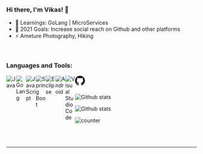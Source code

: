 ### Hi there, I'm Vikas!  👋

- 🌱 Learnings: GoLang | MicroServices
- 🥅 2021 Goals: Increase social reach on Github and other platforms
- ⚡ Ameture Photography, Hiking

<br />

### Languages and Tools:

[<img align="left" alt="Java" width="26px" src="https://github.com/vikasdubeyyy/assets/blob/main/java.svg" />][github]
[<img align="left" alt="GoLang" width="26px" src="https://github.com/vikasdubeyyy/assets/blob/main/golang.svg" />][github]
[<img align="left" alt="JavaScript" width="26px" src="https://github.com/vikasdubeyyy/assets/blob/main/javascript.svg" />][github]
[<img align="left" alt="Spring Boot" width="26px" src="https://github.com/vikasdubeyyy/assets/blob/main/spring.svg" />][github]
[<img align="left" alt="Eclipse" width="26px" src="https://github.com/vikasdubeyyy/assets/blob/main/eclipse.svg" />][github]
[<img align="left" alt="Android" width="26px" src="https://github.com/vikasdubeyyy/assets/blob/main/android.svg" />][github]
[<img align="left" alt="Visual Studio Code" width="26px" src="https://github.com/vikasdubeyyy/assets/blob/main/vscode.svg" />][github]
[<img align="left" alt="GitHub" width="26px" src="https://raw.githubusercontent.com/github/explore/78df643247d429f6cc873026c0622819ad797942/topics/github/github.png" />][github]

<br />
<br />

![Github stats](https://github-readme-stats.vercel.app/api?username=vikasdubeyyy&show_icons=true&theme=great-gatsby&include_all_commits=true)
 
![Github stats](https://github-readme-stats.vercel.app/api/top-langs/?username=vikasdubeyyy&hide=css&theme=nord)

![counter](https://enva019gch2logq.m.pipedream.net/)

<br />
<br />

---

[website]: http://flyspark.in/
[github]: https://github.com/vikasdubeyyy

